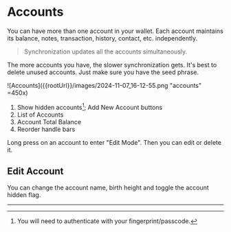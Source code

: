 # Accounts

You can have more than one account in your wallet.
Each account maintains its balance, notes, transaction, history,
contact, etc. independently.

> Synchronization updates all the accounts simultaneously.

The more accounts you have, the slower synchronization gets.
It's best to delete unused accounts. Just make sure you have
the seed phrase.

![Accounts]({{rootUrl}}/images/2024-11-07_16-12-55.png "accounts" =450x)

1. Show hidden accounts[^1]; Add New Account buttons
1. List of Accounts
1. Account Total Balance
1. Reorder handle bars

Long press on an account to enter "Edit Mode". Then you can
edit or delete it.

## Edit Account

You can change the account name, birth height and toggle
the account hidden flag.

---
[^1]: You will need to authenticate with your fingerprint/passcode.
